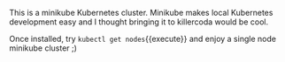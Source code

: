 This is a minikube Kubernetes cluster. Minikube makes local Kubernetes development easy and I thought bringing it to killercoda would be cool. 

Once installed, try  `kubectl get nodes`{{execute}} and enjoy a single node minikube cluster ;)  
